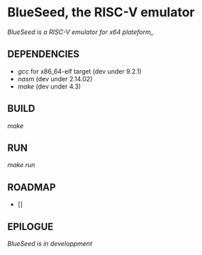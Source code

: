 # BlueSeed, the RISC-V emulator

*_BlueSeed is a RISC-V emulator for x64 plateform__*

## DEPENDENCIES

- *gcc*  for x86_64-elf target (dev under 9.2.1)
- _nasm_                       (dev under 2.14.02)
- _make_                       (dev under 4.3)

## BUILD

_make_


## RUN

_make run_


## ROADMAP

- [] 

## EPILOGUE

_BlueSeed is in developpment_
